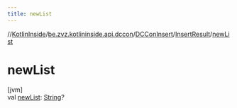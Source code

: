 ```yaml
---
title: newList
---
```

//[KotlinInside](../../../../index.html)/[be.zvz.kotlininside.api.dccon](../../index.html)/[DCConInsert](../index.html)/[InsertResult](index.html)/[newList](new-list.html)



# newList



[jvm]\
val [newList](new-list.html): [String](https://kotlinlang.org/api/latest/jvm/stdlib/kotlin/-string/index.html)?




